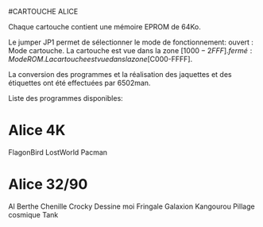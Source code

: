 #CARTOUCHE ALICE

Chaque cartouche contient une mémoire EPROM de 64Ko.

Le jumper JP1 permet de sélectionner le mode de fonctionnement:
ouvert : Mode cartouche. La cartouche est vue dans la zone [$1000-2FFF].
fermé  : Mode ROM. La cartouche est vue dans la zone [$C000-FFFF].

La conversion des programmes et la réalisation des jaquettes et des étiquettes ont été effectuées par 6502man.

Liste des programmes disponibles:

# Alice 4K #
FlagonBird
LostWorld
Pacman

# Alice 32/90 #
Al Berthe
Chenille
Crocky
Dessine moi
Fringale
Galaxion
Kangourou
Pillage cosmique
Tank
